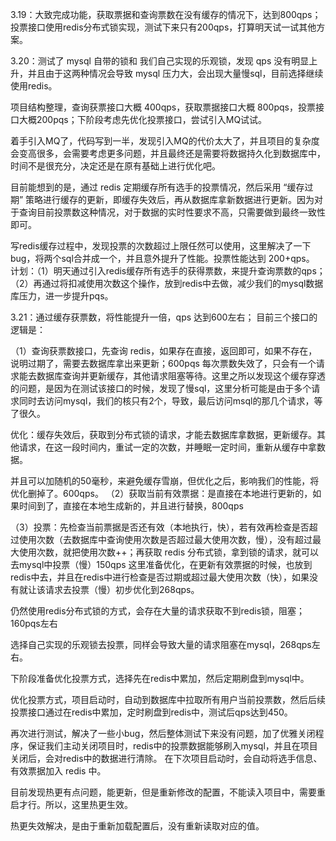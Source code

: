 3.19：大致完成功能，获取票据和查询票数在没有缓存的情况下，达到800qps；投票接口使用redis分布式锁实现，测试下来只有200qps，打算明天试一试其他方案。

3.20：测试了 mysql 自带的锁和 我们自己实现的乐观锁，发现 qps 没有明显上升，并且由于这两种情况会导致 mysql 压力大，会出现大量慢sql，目前选择继续使用redis。

项目结构整理，查询获票接口大概 400qps，获取票据接口大概 800pqs，投票接口大概200pqs；下阶段考虑先优化投票接口，尝试引入MQ试试。

着手引入MQ了，代码写到一半，发现引入MQ的代价太大了，并且项目的复杂度会变高很多，会需要考虑更多问题，并且最终还是需要将数据持久化到数据库中，时间不是很充分，决定还是在原有基础上进行优化吧。

目前能想到的是，通过 redis 定期缓存所有选手的投票情况，然后采用 “缓存过期” 策略进行缓存的更新，即缓存失效后，再从数据库拿新数据进行更新。因为对于查询目前投票数这种情况，对于数据的实时性要求不高，只需要做到最终一致性即可。

写redis缓存过程中，发现投票的次数超过上限任然可以使用，这里解决了一下bug，将两个sql合并成一个，并且意外提升了性能。投票性能达到 200+qps。
计划：（1）明天通过引入redis缓存所有选手的获得票数，来提升查询票数的qps；
（2）再通过将扣减使用次数这个操作，放到redis中去做，减少我们的mysql数据库压力，进一步提升pqs。

3.21：通过缓存获票数，将性能提升一倍，qps 达到600左右；
目前三个接口的逻辑是：

（1）查询获票数接口，先查询 redis，如果存在直接，返回即可，如果不存在，说明过期了，需要去数据库拿出来更新；600pqs
    每次票数失效了，只会有一个请求能去数据库查询并更新缓存，其他请求阻塞等待。这里之所以发现这个缓存穿透的问题，是因为在测试该接口的时候，发现了慢sql，这里分析可能是由于多个请求同时去访问mysql，我们的核只有2个，导致，最后访问msql的那几个请求，等了很久。

优化：缓存失效后，获取到分布式锁的请求，才能去数据库拿数据，更新缓存。其他请求，在这一段时间内，重试一定的次数，并睡眠一定时间，重新从缓存中拿数据。

并且可以加随机的50毫秒，来避免缓存雪崩，但优化之后，影响我们的性能，将优化删掉了。600qps。
（2）获取当前有效票据：是直接在本地进行更新的，如果时间到了，直接在本地生成新的，并且进行替换，800qps

（3）投票：先检查当前票据是否还有效（本地执行，快），若有效再检查是否超过使用次数（去数据库中查询使用次数是否超过最大使用次数，慢），没有超过最大使用次数，就把使用次数++；再获取 redis 分布式锁，拿到锁的请求，就可以去mysql中投票（慢）150qps
这里准备优化，在更新有效票据的时候，也放到redis中去，并且在redis中进行检查是否过期或超过最大使用次数（快），如果没有就让该请求去投票（慢）初步优化到268qps。

仍然使用redis分布式锁的方式，会存在大量的请求获取不到redis锁，阻塞；160pqs左右

选择自己实现的乐观锁去投票，同样会导致大量的请求阻塞在mysql，268qps左右。

下阶段准备优化投票方式，选择先在redis中累加，然后定期刷盘到mysql中。

优化投票方式，项目启动时，自动到数据库中拉取所有用户当前投票数，然后后续投票接口通过在redis中累加，定时刷盘到redis中，测试后qps达到450。

再次进行测试，解决了一些小bug，然后整体测试下来没有问题，加了优雅关闭程序，保证我们主动关闭项目时，redis中的投票数据能够刷入mysql，并且在项目关闭后，会对redis中的数据进行清除。
在下次项目启动时，会自动将选手信息、有效票据加入 redis 中。

目前发现热更有点问题，能更新，但是重新修改的配置，不能读入项目中，需要重启才行。所以，这里热更生效。

热更失效解决，是由于重新加载配置后，没有重新读取对应的值。
